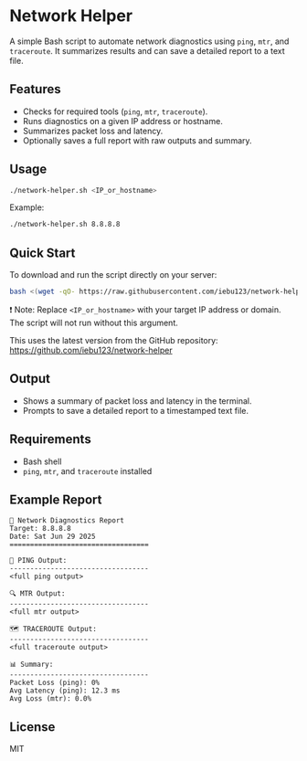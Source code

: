 # Network Helper

A simple Bash script to automate network diagnostics using `ping`, `mtr`, and `traceroute`. It summarizes results and can save a detailed report to a text file.

## Features
- Checks for required tools (`ping`, `mtr`, `traceroute`).
- Runs diagnostics on a given IP address or hostname.
- Summarizes packet loss and latency.
- Optionally saves a full report with raw outputs and summary.


## Usage
```sh
./network-helper.sh <IP_or_hostname>
```

Example:
```sh
./network-helper.sh 8.8.8.8
```

## Quick Start
To download and run the script directly on your server:
```sh
bash <(wget -qO- https://raw.githubusercontent.com/iebu123/network-helper/main/network-helper.sh) <IP_or_hostname>
```
❗️ Note: Replace `<IP_or_hostname>` with your target IP address or domain. The script will not run without this argument.

This uses the latest version from the GitHub repository: https://github.com/iebu123/network-helper

## Output
- Shows a summary of packet loss and latency in the terminal.
- Prompts to save a detailed report to a timestamped text file.

## Requirements
- Bash shell
- `ping`, `mtr`, and `traceroute` installed

## Example Report
```
📡 Network Diagnostics Report
Target: 8.8.8.8
Date: Sat Jun 29 2025
==================================

📶 PING Output:
----------------------------------
<full ping output>

🔍 MTR Output:
----------------------------------
<full mtr output>

🗺️ TRACEROUTE Output:
----------------------------------
<full traceroute output>

📊 Summary:
----------------------------------
Packet Loss (ping): 0%
Avg Latency (ping): 12.3 ms
Avg Loss (mtr): 0.0%
```

## License
MIT
